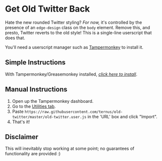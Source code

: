 # Get Old Twitter Back

Hate the new rounded Twitter styling? *For now,* it's controlled by the presence of an `edge-design` class on the `body` element. Remove this, and presto,
Twitter reverts to the old style! This is a single-line userscript that does that.

You'll need a userscript manager such as [Tampermonkey](https://tampermonkey.net) to install it. 

## Simple Instructions

With Tampermonkey/Greasemonkey installed, *[click here to install](https://github.com/ternus/old-twitter/raw/master/old-twitter.user.js)*.

## Manual Instructions

1. Open up the Tampermonkey dashboard.
2. Go to the [Utilities tab](chrome-extension://dhdgffkkebhmkfjojejmpbldmpobfkfo/options.html#nav=utils).
3. Paste `https://raw.githubusercontent.com/ternus/old-twitter/master/old-twitter.user.js` in the 'URL' box and click "Import".
4. That's it!

## Disclaimer

This will inevitably stop working at some point; no guarantees of functionality are provided :)
